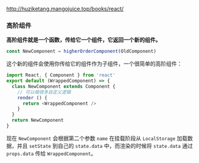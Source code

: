 http://huziketang.mangojuice.top/books/react/

### 高阶组件
**高阶组件就是一个函数，传给它一个组件，它返回一个新的组件。**
```js
const NewComponent = higherOrderComponent(OldComponent)
```
这个新的组件会使用你传给它的组件作为子组件，一个很简单的高阶组件：
```js
import React, { Component } from 'react'
export default (WrappedComponent) => {
  class NewComponent extends Component {
    // 可以做很多自定义逻辑
    render () {
      return <WrappedComponent />
    }
  }
  return NewComponent
}
```
现在 `NewComponent` 会根据第二个参数 `name` 在挂载阶段从 `LocalStorage` 加载数据，并且 `setState` 到自己的 `state.data` 中，而渲染的时候将 `state.data` 通过 `props.data` 传给 `WrappedComponent`。


